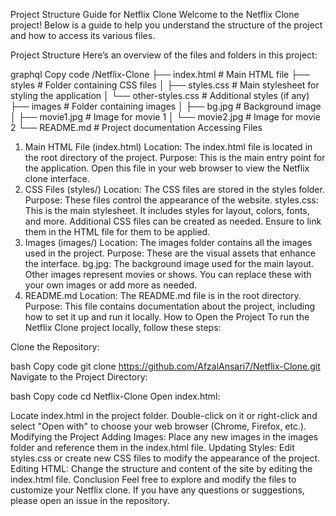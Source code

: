 Project Structure Guide for Netflix Clone
Welcome to the Netflix Clone project! Below is a guide to help you understand the structure of the project and how to access its various files.

Project Structure
Here’s an overview of the files and folders in this project:

graphql
Copy code
/Netflix-Clone
├── index.html          # Main HTML file
├── styles              # Folder containing CSS files
│   ├── styles.css      # Main stylesheet for styling the application
│   └── other-styles.css # Additional styles (if any)
├── images              # Folder containing images
│   ├── bg.jpg          # Background image
│   ├── movie1.jpg      # Image for movie 1
│   └── movie2.jpg      # Image for movie 2
└── README.md           # Project documentation
Accessing Files
1. Main HTML File (index.html)
Location: The index.html file is located in the root directory of the project.
Purpose: This is the main entry point for the application. Open this file in your web browser to view the Netflix clone interface.
2. CSS Files (styles/)
Location: The CSS files are stored in the styles folder.
Purpose: These files control the appearance of the website.
styles.css: This is the main stylesheet. It includes styles for layout, colors, fonts, and more.
Additional CSS files can be created as needed. Ensure to link them in the HTML file for them to be applied.
3. Images (images/)
Location: The images folder contains all the images used in the project.
Purpose: These are the visual assets that enhance the interface.
bg.jpg: The background image used for the main layout.
Other images represent movies or shows. You can replace these with your own images or add more as needed.
4. README.md
Location: The README.md file is in the root directory.
Purpose: This file contains documentation about the project, including how to set it up and run it locally.
How to Open the Project
To run the Netflix Clone project locally, follow these steps:

Clone the Repository:

bash
Copy code
git clone https://github.com/AfzalAnsari7/Netflix-Clone.git
Navigate to the Project Directory:

bash
Copy code
cd Netflix-Clone
Open index.html:

Locate index.html in the project folder.
Double-click on it or right-click and select "Open with" to choose your web browser (Chrome, Firefox, etc.).
Modifying the Project
Adding Images: Place any new images in the images folder and reference them in the index.html file.
Updating Styles: Edit styles.css or create new CSS files to modify the appearance of the project.
Editing HTML: Change the structure and content of the site by editing the index.html file.
Conclusion
Feel free to explore and modify the files to customize your Netflix clone. If you have any questions or suggestions, please open an issue in the repository.
